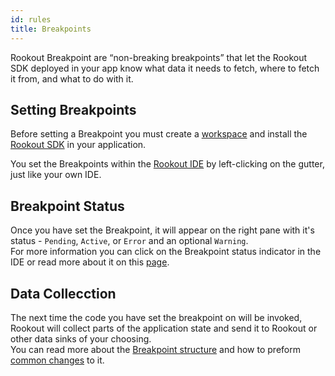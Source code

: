 ```yaml
---
id: rules
title: Breakpoints
---
```


Rookout Breakpoint are “non-breaking breakpoints” that let the Rookout SDK deployed in your app know what data it needs to fetch, where to fetch it from, and what to do with it.  

## Setting Breakpoints

Before setting a Breakpoint you must create a [workspace](workspaces.md) and install the [Rookout SDK](rooks-setup.md) in your application.

You set the Breakpoints within the [Rookout IDE](https://app.rookout.com) by left-clicking on the gutter, just like your own IDE.  

## Breakpoint Status
Once you have set the Breakpoint, it will appear on the right pane with it's status - `Pending`, `Active`, or `Error` and an optional `Warning`.  
For more information you can click on the Breakpoint status indicator in the IDE or read more about it on this [page](rules-status.md).  

## Data Collecction

The next time the code you have set the breakpoint on will be invoked, Rookout will collect parts of the application state and send it to Rookout or other data sinks of your choosing.  
You can read more about the [Breakpoint structure](rules-structure.md) and how to preform [common changes](rules-tasks.md) to it.
